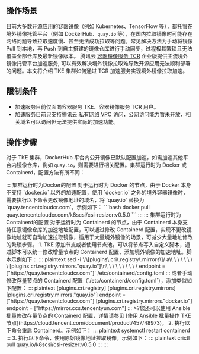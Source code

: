 ## 操作场景

目前大多数开源应用的容器镜像（例如 Kubernetes、TensorFlow 等），都托管在境外镜像托管平台（例如 DockerHub、`quay.io` 等），在国内拉取镜像时可能存在网络问题导致拉取速度慢、甚至无法成功拉取等问题。常见解决方法为手动将镜像 Pull 到本地，再 Push 到自主搭建的镜像仓库进行手动同步，过程极其繁琐且无法覆盖全部仓库及最新镜像版本。
腾讯云 [容器镜像服务 TCR](https://cloud.tencent.com/document/product/1141) 企业版提供主流境外镜像托管平台加速服务, 可以有效解决境外镜像拉取难导致开源应用无法顺利部署的问题。本文将介绍 TKE 集群如何通过 TCR 加速服务实现境外镜像拉取加速。



## 限制条件


- 加速服务目前仅面向容器服务 TKE、容器镜像服务 TCR 用户。
- 加速服务目前只支持腾讯云 [私有网络 VPC](https://cloud.tencent.com/document/product/215) 访问，公网访问能力暂未开放，相关域名可以访问但无法提供实际的加速功能。



## 操作步骤

对于 TKE 集群，DockerHub 平台内公开镜像已默认配置加速，如需加速其他平台内镜像仓库，例如 `quay.io`，则需要进行相关配置。集群运行时为 Docker 或 Containerd，配置方法有所不同：


<dx-tabs>
::: 集群运行时为Docker的配置
对于运行时为 Docker 的节点，由于 Docker 本身不支持 `docker.io` 以外的加速配置，使用 `docker.io` 之外的境外容器镜像时，需要执行以下命令更改镜像地址的域名，将 `quay.io` 替换为 `quay.tencentcloudcr.com`。示例如下：
```bash
docker pull quay.tencentcloudcr.com/k8scsi/csi-resizer:v0.5.0
```
:::
::: 集群运行时为Containerd的配置
对于运行时为 Containerd 的节点，由于 Containerd 本身支持任意镜像仓库的加速地址配置，可以通过修改 Containerd 配置，实现不更改镜像地址就可自动加速拉取镜像，适用于大量境外镜像的场景，可减少大量地址修改的繁琐步骤。
1. TKE 添加节点或者使用节点池，可以将节点写入自定义脚本，通过脚本可以统一修改增量节点的 Containerd 配置、添加境外镜像的加速地址。脚本示例如下：
<dx-codeblock>
:::  plaintext
sed -i '/\[plugins\.cri\.registry\.mirrors\]/ a\\ \ \ \ \ \ \ \ [plugins.cri.registry.mirrors."quay.io"]\n\ \ \ \ \ \ \ \ \ \ endpoint = ["https://quay.tencentcloudcr.com"]' /etc/containerd/config.toml
:::
</dx-codeblock>或者手动修改存量节点的 Containerd 配置（`/etc/containerd/config.toml`），添加类似如下配置：
<dx-codeblock>
:::  plaintext
[plugins.cri.registry]
[plugins.cri.registry.mirrors]
[plugins.cri.registry.mirrors."quay.io"]
endpoint = ["https://quay.tencentcloudcr.com"]
[plugins.cri.registry.mirrors."docker.io"]
endpoint = ["https://mirror.ccs.tencentyun.com"]
:::
</dx-codeblock>
 >?您还可以使用 Ansible 批量修改存量节点的 Containerd 配置，详情请参见 [使用 Ansible 批量操作 TKE 节点](https://cloud.tencent.com/document/product/457/48973)。
2. 执行以下命令重启 Containerd。示例如下：
 <dx-codeblock>
:::  plaintext
 systemctl restart containerd
 :::
</dx-codeblock>
3. 执行以下命令，使用原始镜像地址拉取镜像。示例如下：
 <dx-codeblock>
:::  plaintext
crictl pull quay.io/k8scsi/csi-resizer:v0.5.0
:::
</dx-codeblock>
:::
</dx-tabs>
